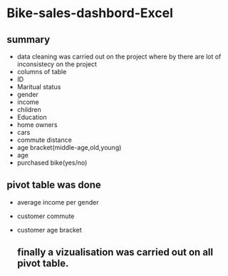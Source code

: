 # Bike-sales-dashbord-Excel

## summary 

* data cleaning was carried out on the project where by there are lot of inconsistecy on the project
* columns of table
* ID
* Maritual status
* gender
* income
* children
* Education
* home owners
* cars
* commute distance
* age bracket(middle-age,old,young)
* age
* purchased bike(yes/no)

## pivot table was done 
* average income per gender
* customer commute
* customer age bracket

  ## finally a vizualisation was carried out on all pivot table.
  
